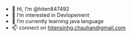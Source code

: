 - 👋 Hi, I’m @hiten847492
- 👀 I’m interested in Devlopement 
- 🌱 I’m currently learning java language
- 📫 connect on hitensinhg.chauhan@gmail.com

<!---
hiten847492/hiten847492 is a ✨ special ✨ repository because its `README.md` (this file) appears on your GitHub profile.
You can click the Preview link to take a look at your changes.
--->
